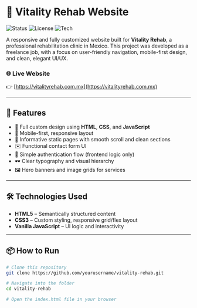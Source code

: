 # 💪 Vitality Rehab Website

![Status](https://img.shields.io/badge/Status-Completed-brightgreen) ![License](https://img.shields.io/badge/License-MIT-blue) ![Tech](https://img.shields.io/badge/Built%20with-HTML%2C%20CSS%2C%20JS-orange)

A responsive and fully customized website built for **Vitality Rehab**, a professional rehabilitation clinic in Mexico. This project was developed as a freelance job, with a focus on user-friendly navigation, mobile-first design, and clean, elegant UI/UX.

### 🌐 Live Website
👉 [https://vitalityrehab.com.mx](https://vitalityrehab.com.mx)

---

## 🚀 Features

- 🧠 Full custom design using **HTML**, **CSS**, and **JavaScript**
- 📱 Mobile-first, responsive layout
- 📄 Informative static pages with smooth scroll and clean sections
- ✉️ Functional contact form UI
- 🔐 Simple authentication flow (frontend logic only)
- 🕶️ Clear typography and visual hierarchy
- 🖼️ Hero banners and image grids for services

---

## 🛠️ Technologies Used

- **HTML5** – Semantically structured content  
- **CSS3** – Custom styling, responsive grid/flex layout  
- **Vanilla JavaScript** – UI logic and interactivity  

---

## 📦 How to Run

```bash
# Clone this repository
git clone https://github.com/yourusername/vitality-rehab.git

# Navigate into the folder
cd vitality-rehab

# Open the index.html file in your browser
